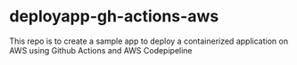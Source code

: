 # deployapp-gh-actions-aws
This repo is to create a sample app to deploy a containerized application on AWS using Github Actions and AWS Codepipeline

